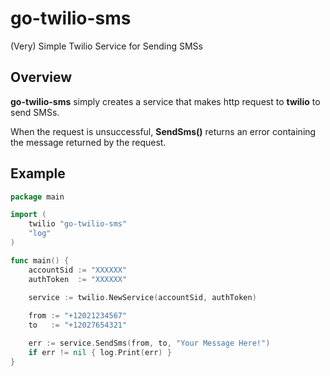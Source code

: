 # go-twilio-sms
(Very) Simple Twilio Service for Sending SMSs

## Overview

**go-twilio-sms** simply creates a service that makes http request to **twilio** to send SMSs.

When the request is unsuccessful, **SendSms()** returns an error containing the message returned by the request.

## Example
```go
package main

import (
	twilio "go-twilio-sms"
	"log"
)

func main() {
	accountSid := "XXXXXX"
	authToken  := "XXXXXX"

	service := twilio.NewService(accountSid, authToken)
	
	from := "+12021234567"
	to   := "+12027654321"

	err := service.SendSms(from, to, "Your Message Here!")
	if err != nil { log.Print(err) }
}
```
